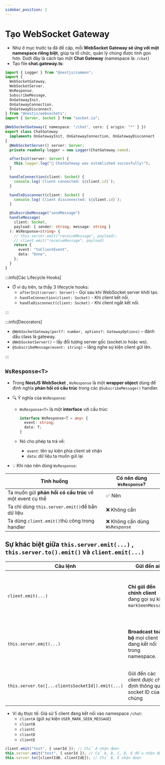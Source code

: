 ```yaml
---
sidebar_position: 2
---
```


# Tạo WebSocket Gateway

- Như ở mục trước ta đã đề cập, mỗi **WebSocket Gateway sẽ ứng với một namespace riêng biệt**, giúp ta tổ chức, quản lý chúng được tinh gọn hơn. Dưới đây là cách tạo một **Chat Gateway** (namespace là: `/chat`)
- Tạo file **chat.gateway.ts**:

```ts
import { Logger } from "@nestjs/common";
import {
  WebSocketGateway,
  WebSocketServer,
  WsResponse,
  SubscribeMessage,
  OnGatewayInit,
  OnGatewayConnection,
  OnGatewayDisconnect,
} from "@nestjs/websockets";
import { Server, Socket } from "socket.io";

@WebSocketGateway({ namespace: "/chat", cors: { origin: "*" } })
export class ChatGateway
  implements OnGatewayInit, OnGatewayConnection, OnGatewayDisconnect
{
  @WebSocketServer() server: Server;
  private readonly logger = new Logger(ChatGateway.name);

  afterInit(server: Server) {
    this.logger.log("🚀 ChatGateway was established succesfully!");
  }

  handleConnection(client: Socket) {
    console.log(`Client connected: ${client.id}`);
  }

  handleDisconnect(client: Socket) {
    console.log(`Client disconnected: ${client.id}`);
  }

  @SubscribeMessage("sendMessage")
  handleMessage(
    client: Socket,
    payload: { sender: string; message: string }
  ): WsResponse<string> {
    // this.server.emit("receiveMessage", payload);
    // client.emit("receiveMessage", payload)
    return {
      event: "toClientEvent",
      data: "Done",
    };
  }
}
```

:::info[Các Lifecycle Hooks]

- Ở ví dụ trên, ta thấy 3 lifecycle hooks:
  - `afterInit(server: Server)` - Gọi sau khi WebSocket server khởi tạo.
  - `handleConnection(client: Socket)` - Khi client kết nối.
  - `handleDisconnect(client: Socket)` - Khi client ngắt kết nối.

:::

:::info[Decorators]

- `@WebSocketGateway(port?: number, options?: GatewayOptions)` – đánh dấu class là gateway.
- `@WebSocketServer()` – lấy đối tượng server gốc (socket.io hoặc ws).
- `@SubscribeMessage(event: string)` – lắng nghe sự kiện client gửi lên.

:::

## `WsResponse<T>`

- Trong **NestJS WebSocket** , `WsResponse` là một **wrapper object** dùng để định nghĩa **phản hồi có cấu trúc** trong các `@SubscribeMessage()` handler.
- 🔍 Ý nghĩa của `WsResponse`:

  - `WsResponse<T>` là một **interface** với cấu trúc:

    ```ts
    interface WsResponse<T = any> {
      event: string;
      data: T;
    }
    ```

  - Nó cho phép ta trả về:

    - `event`: tên sự kiện phía client sẽ nhận
    - `data`: dữ liệu ta muốn gửi lại

- 💡 Khi nào nên dùng `WsResponse`:

| Tình huống                                               | Có nên dùng `WsResponse`?      |
| -------------------------------------------------------- | ------------------------------ |
| Ta muốn gửi **phản hồi có cấu trúc** về một event cụ thể | ✅ Nên                         |
| Ta chỉ dùng `this.server.emit()`để bắn dữ liệu           | ❌ Không cần                   |
| Ta dùng `client.emit()`thủ công trong handler            | ❌ Không cần dùng `WsResponse` |

## Sự khác biệt giữa `this.server.emit(...)` , `this.server.to().emit()` và `client.emit(...)`

| Câu lệnh                                         | Gửi đến ai                                                       | Mô tả                                                                                                  |
| ------------------------------------------------ | ---------------------------------------------------------------- | ------------------------------------------------------------------------------------------------------ |
| `client.emit(...)`                               | **Chỉ gửi đến chính client** đang gọi sự kiện `markSeenMessage`. | Đây là cách gửi phản hồi riêng biệt cho một client cụ thể (tức là một **socket connection duy nhất**). |
| `this.server.emit(...)`                          | **Broadcast toàn bộ** mọi client đang kết nối trong namespace.   | Tức là **tất cả** người dùng đang kết nối vào namespaceđều nhận được sự kiện.                          |
| `this.server.to([...clientsSocketId]).emit(...)` | Gửi đến các client được chỉ định thông qua socket ID của chúng   | Các client đang kết nối với namespace mà được chỉ định sẽ nhận được sự kiện                            |

- Ví dụ thực tế: Giả sử 5 client đang kết nối vào namespace `/chat`:
  - `clientA` (gửi sự kiện `USER_MARK_SEEN_MESSAGE`)
  - `clientB`
  - `clientC`
  - `clientD`
  - `clientE`

```ts
client.emit("test", { userId }); // Chỉ A nhận được
this.server.emit("test", { userId }); // Cả A, B, C, D, E đều nhận được
this.server.to([clientIdB, clientIdE]); // Chỉ B, E nhận được
```
